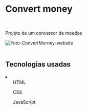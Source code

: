 <h1>Convert money</h1>
<br>
<p>Projeto de um conversor de moedas</p>
<div>
    <img src="." alt="Foto-ConvertMorney-website">
</div>
<br>
<h2>Tecnologias usadas</h2>
<li>
    <ul>HTML</ul>
    <ul>CSS</ul>
    <ul>JavaScript</ul>
</li>
